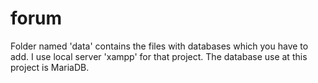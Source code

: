 # forum
Folder named 'data' contains the files with databases which you have to add. I use local server 'xampp' for that project.
The database use at this project is MariaDB.
